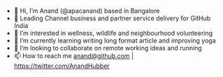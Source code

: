 - 👋 Hi, I’m Anand (@apacanand) based in Bangalore
- 🎯 Leading Channel business and partner service delivery for GitHub India
- 👀 I’m interested in wellness, wildlife and neighbourhood volunteering
- 🌱 I’m currently learning writing long format article and improving yoga
- 💞️ I’m looking to collaborate on remote working ideas and running 
- 📫 How to reach me anand@github.com | https://twitter.com/AnandHubber

<!---
apacanand/apacanand is a ✨ special ✨ repository because its `README.md` (this file) appears on your GitHub profile.
You can click the Preview link to take a look at your changes.
--->
